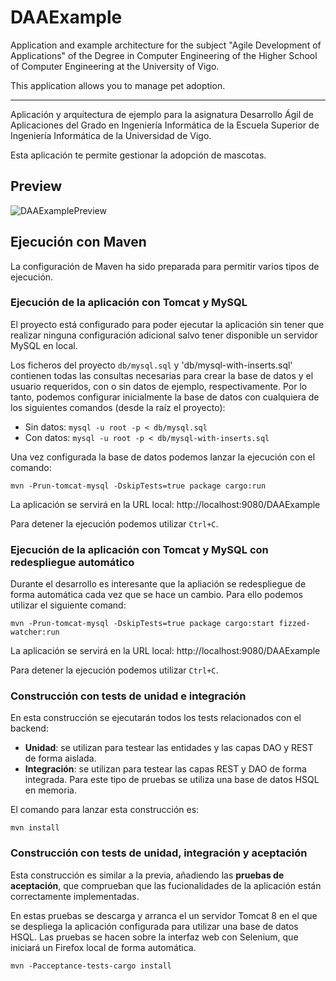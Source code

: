 DAAExample
==========

Application and example architecture for the subject "Agile Development of
Applications" of the Degree in Computer Engineering of the Higher School of
Computer Engineering at the University of Vigo.

This application allows you to manage pet adoption.
____________________________
Aplicación y arquitectura de ejemplo para la asignatura Desarrollo Ágil de
Aplicaciones del Grado en Ingeniería Informática de la Escuela Superior de
Ingeniería Informática de la Universidad de Vigo.

Esta aplicación te permite gestionar la adopción de mascotas.

## Preview
![DAAExamplePreview](https://user-images.githubusercontent.com/13262676/72690461-ed9f8900-3b1c-11ea-8cf9-bdaae9e3f03f.gif)

## Ejecución con Maven
La configuración de Maven ha sido preparada para permitir varios tipos de
ejecución.

### Ejecución de la aplicación con Tomcat y MySQL

El proyecto está configurado para poder ejecutar la aplicación sin tener que
realizar ninguna configuración adicional salvo tener disponible un servidor
MySQL en local.

Los ficheros del proyecto `db/mysql.sql` y 'db/mysql-with-inserts.sql' contienen
todas las consultas necesarias para crear la base de datos y el usuario
requeridos, con o sin datos de ejemplo, respectivamente. Por lo tanto, podemos
configurar inicialmente la base de datos con cualquiera de los siguientes
comandos (desde la raíz el proyecto):

* Sin datos: `mysql -u root -p < db/mysql.sql`
* Con datos: `mysql -u root -p < db/mysql-with-inserts.sql`

Una vez configurada la base de datos podemos lanzar la ejecución con el comando:

`mvn -Prun-tomcat-mysql -DskipTests=true package cargo:run`

La aplicación se servirá en la URL local: http://localhost:9080/DAAExample

Para detener la ejecución podemos utilizar `Ctrl+C`.

### Ejecución de la aplicación con Tomcat y MySQL con redespliegue automático

Durante el desarrollo es interesante que la apliación se redespliegue de forma
automática cada vez que se hace un cambio. Para ello podemos utilizar el
siguiente comand:

`mvn -Prun-tomcat-mysql -DskipTests=true package cargo:start fizzed-watcher:run`

La aplicación se servirá en la URL local: http://localhost:9080/DAAExample

Para detener la ejecución podemos utilizar `Ctrl+C`.

### Construcción con tests de unidad e integración

En esta construcción se ejecutarán todos los tests relacionados con el backend:

* **Unidad**: se utilizan para testear las entidades y las capas DAO y REST de
forma aislada.
* **Integración**: se utilizan para testear las capas REST y DAO de forma
integrada. Para este tipo de pruebas se utiliza una base de datos HSQL en
memoria.

El comando para lanzar esta construcción es:

`mvn install`

### Construcción con tests de unidad, integración y aceptación

Esta construcción es similar a la previa, añadiendo las **pruebas de
aceptación**, que comprueban que las fucionalidades de la aplicación están
correctamente implementadas.

En estas pruebas se descarga y arranca el un servidor Tomcat 8 en el que se
despliega la aplicación configurada para utilizar una base de datos HSQL. Las
pruebas se hacen sobre la interfaz web con Selenium, que iniciará un Firefox
local de forma automática.

`mvn -Pacceptance-tests-cargo install`
